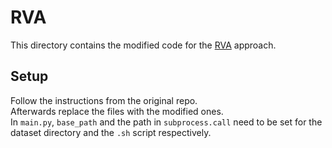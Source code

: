 # RVA

This directory contains the modified code for the [RVA](https://github.com/epapagia/RVA) approach.

## Setup
Follow the instructions from the original repo.  
Afterwards replace the files with the modified ones.  
In `main.py`, `base_path` and the path in `subprocess.call` need to be set for the dataset directory and the `.sh` script respectively.  
